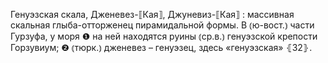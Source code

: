 ---
---

Генуэзская скала, Дженевез-⟦Кая⟧, Джуневиз-⟦Кая⟧
: массивная скальная глыба-отторженец пирамидальной формы. В ⦅ю-вост.⦆ части Гурзуфа, у моря ❶ на ней находятся руины ⦅ср.в.⦆ генуэзской крепости Горзувиум; ❷ ⦅тюрк.⦆ дженевез – генуэзец, здесь «генуэзская» ⦃З2⦄.
